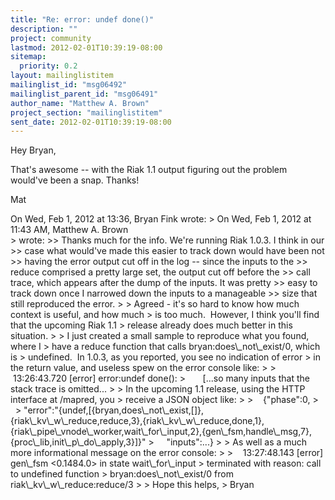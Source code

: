 ```yaml
---
title: "Re: error: undef done()"
description: ""
project: community
lastmod: 2012-02-01T10:39:19-08:00
sitemap:
  priority: 0.2
layout: mailinglistitem
mailinglist_id: "msg06492"
mailinglist_parent_id: "msg06491"
author_name: "Matthew A. Brown"
project_section: "mailinglistitem"
sent_date: 2012-02-01T10:39:19-08:00
---
```



Hey Bryan,

That's awesome -- with the Riak 1.1 output figuring out the problem
would've been a snap. Thanks!

Mat

On Wed, Feb 1, 2012 at 13:36, Bryan Fink  wrote:
&gt; On Wed, Feb 1, 2012 at 11:43 AM, Matthew A. Brown  
&gt; wrote:
&gt;&gt; Thanks much for the info. We're running Riak 1.0.3. I think in our
&gt;&gt; case what would've made this easier to track down would have been not
&gt;&gt; having the error output cut off in the log -- since the inputs to the
&gt;&gt; reduce comprised a pretty large set, the output cut off before the
&gt;&gt; call trace, which appears after the dump of the inputs. It was pretty
&gt;&gt; easy to track down once I narrowed down the inputs to a manageable
&gt;&gt; size that still reproduced the error.
&gt;
&gt; Agreed - it's so hard to know how much context is useful, and how much
&gt; is too much.  However, I think you'll find that the upcoming Riak 1.1
&gt; release already does much better in this situation.
&gt;
&gt; I just created a small sample to reproduce what you found, where I
&gt; have a reduce function that calls bryan:does\\_not\\_exist/0, which is
&gt; undefined.  In 1.0.3, as you reported, you see no indication of error
&gt; in the return value, and useless spew on the error console like:
&gt;
&gt;    13:26:43.720 [error] error:undef done():
&gt;       [...so many inputs that the stack trace is omitted...
&gt;
&gt; In the upcoming 1.1 release, using the HTTP interface at /mapred, you
&gt; receive a JSON object like:
&gt;
&gt;    {"phase":0,
&gt;     
&gt; "error":"{undef,[{bryan,does\\_not\\_exist,[]},{riak\\_kv\\_w\\_reduce,reduce,3},{riak\\_kv\\_w\\_reduce,done,1},{riak\\_pipe\\_vnode\\_worker,wait\\_for\\_input,2},{gen\\_fsm,handle\\_msg,7},{proc\\_lib,init\\_p\\_do\\_apply,3}]}"
&gt;     "inputs":...}
&gt;
&gt; As well as a much more informational message on the error console:
&gt;
&gt;    13:27:48.143 [error] gen\\_fsm &lt;0.1484.0&gt; in state wait\\_for\\_input
&gt; terminated with reason: call to undefined function
&gt; bryan:does\\_not\\_exist/0 from riak\\_kv\\_w\\_reduce:reduce/3
&gt;
&gt; Hope this helps,
&gt; Bryan

